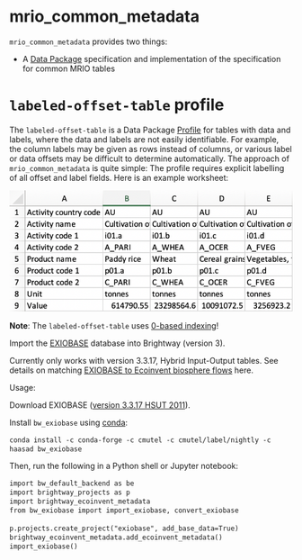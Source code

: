 # mrio_common_metadata

`mrio_common_metadata` provides two things:

* A [Data Package](https://frictionlessdata.io/specs/data-package/) specification and implementation of the specification for common MRIO tables

# `labeled-offset-table` profile

The `labeled-offset-table` is a Data Package [Profile](https://frictionlessdata.io/specs/profiles/) for tables with data and labels, where the data and labels are not easily identifiable. For example, the column labels may be given as rows instead of columns, or various label or data offsets may be difficult to determine automatically. The approach of `mrio_common_metadata` is quite simple: The profile requires explicit labelling of all offset and label fields. Here is an example worksheet:

![Worksheet with column labels as rows](docs/images/worksheet-1.png)



**Note**: The `labeled-offset-table` uses [0-based indexing](https://en.wikipedia.org/wiki/Zero-based_numbering)!

Import the [EXIOBASE](https://exiobase.eu/) database into Brightway (version 3).

Currently only works with version 3.3.17, Hybrid Input-Output tables. See details on matching [EXIOBASE to Ecoinvent biosphere flows](https://github.com/brightway-lca/bw_migrations/blob/master/bw_migrations/data/exiobase-3-ecoinvent-3.6.json#L634) here.

Usage:

Download EXIOBASE ([version 3.3.17 HSUT 2011](https://exiobase.eu/index.php/data-download/exiobase3hyb)).

Install `bw_exiobase` using [conda](https://docs.conda.io/en/latest/miniconda.html):

    conda install -c conda-forge -c cmutel -c cmutel/label/nightly -c haasad bw_exiobase

Then, run the following in a Python shell or Jupyter notebook:

    import bw_default_backend as be
    import brightway_projects as p
    import brightway_ecoinvent_metadata
    from bw_exiobase import import_exiobase, convert_exiobase

    p.projects.create_project("exiobase", add_base_data=True)
    brightway_ecoinvent_metadata.add_ecoinvent_metadata()
    import_exiobase()
